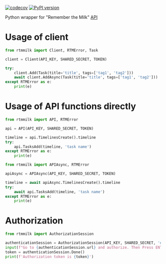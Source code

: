 [![codecov](https://codecov.io/gh/rkhwaja/rtmilk/branch/master/graph/badge.svg?token=RaMYgorajr)](https://codecov.io/gh/rkhwaja/rtmilk) [![PyPI version](https://badge.fury.io/py/rtmilk.svg)](https://badge.fury.io/py/rtmilk)

Python wrapper for "Remember the Milk" [API](https://www.rememberthemilk.com/services/api/)

# Usage of client
```python
from rtmmilk import Client, RTMError, Task

client = Client(API_KEY, SHARED_SECRET, TOKEN)

try:
    client.Add(Task(title='title', tags=['tag1', 'tag2']))
    await client.AddAsync(Task(title='title', tags=['tag1', 'tag2']))
except RTMError as e:
    print(e)
```

# Usage of API functions directly
```python
from rtmmilk import API, RTMError

api = API(API_KEY, SHARED_SECRET, TOKEN)

timeline = api.TimelinesCreate().timeline
try:
    api.TasksAdd(timeline, 'task name')
except RTMError as e:
    print(e)
```

```python
from rtmmilk import APIAsync, RTMError

apiAsync = APIAsync(API_KEY, SHARED_SECRET, TOKEN)

timeline = await apiAsync.TimelinesCreate().timeline
try:
    await api.TasksAdd(timeline, 'task name')
except RTMError as e:
    print(e)
```

# Authorization
```python
from rtmmilk import AuthorizationSession

authenticationSession = AuthorizationSession(API_KEY, SHARED_SECRET, 'delete')
input(f"Go to {authenticationSession.url} and authorize. Then Press ENTER")
token = authenticationSession.Done()
print(f'Authorization token is {token}')
```
